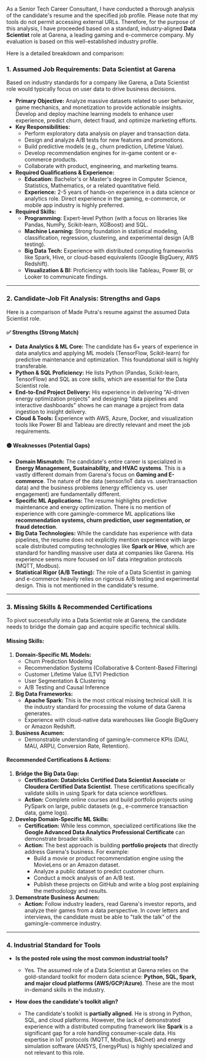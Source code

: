 As a Senior Tech Career Consultant, I have conducted a thorough analysis of the candidate's resume and the specified job profile. Please note that my tools do not permit accessing external URLs. Therefore, for the purpose of this analysis, I have proceeded based on a standard, industry-aligned **Data Scientist** role at Garena, a leading gaming and e-commerce company. My evaluation is based on this well-established industry profile.

Here is a detailed breakdown and comparison:

### 1. Assumed Job Requirements: Data Scientist at Garena

Based on industry standards for a company like Garena, a Data Scientist role would typically focus on user data to drive business decisions.

*   **Primary Objective:** Analyze massive datasets related to user behavior, game mechanics, and monetization to provide actionable insights. Develop and deploy machine learning models to enhance user experience, predict churn, detect fraud, and optimize marketing efforts.
*   **Key Responsibilities:**
    *   Perform exploratory data analysis on player and transaction data.
    *   Design and analyze A/B tests for new features and promotions.
    *   Build predictive models (e.g., churn prediction, Lifetime Value).
    *   Develop recommendation engines for in-game content or e-commerce products.
    *   Collaborate with product, engineering, and marketing teams.
*   **Required Qualifications & Experience:**
    *   **Education:** Bachelor's or Master's degree in Computer Science, Statistics, Mathematics, or a related quantitative field.
    *   **Experience:** 2-5 years of hands-on experience in a data science or analytics role. Direct experience in the gaming, e-commerce, or mobile app industry is highly preferred.
*   **Required Skills:**
    *   **Programming:** Expert-level Python (with a focus on libraries like Pandas, NumPy, Scikit-learn, XGBoost) and SQL.
    *   **Machine Learning:** Strong foundation in statistical modeling, classification, regression, clustering, and experimental design (A/B testing).
    *   **Big Data Tech:** Experience with distributed computing frameworks like Spark, Hive, or cloud-based equivalents (Google BigQuery, AWS Redshift).
    *   **Visualization & BI:** Proficiency with tools like Tableau, Power BI, or Looker to communicate findings.

---

### 2. Candidate-Job Fit Analysis: Strengths and Gaps

Here is a comparison of Made Putra's resume against the assumed Data Scientist role.

#### ✅ **Strengths (Strong Match)**

*   **Data Analytics & ML Core:** The candidate has 6+ years of experience in data analytics and applying ML models (TensorFlow, Scikit-learn) for predictive maintenance and optimization. This foundational skill is highly transferable.
*   **Python & SQL Proficiency:** He lists Python (Pandas, Scikit-learn, TensorFlow) and SQL as core skills, which are essential for the Data Scientist role.
*   **End-to-End Project Delivery:** His experience in delivering "AI-driven energy optimization projects" and designing "data pipelines and interactive dashboards" shows he can manage a project from data ingestion to insight delivery.
*   **Cloud & Tools:** Experience with AWS, Azure, Docker, and visualization tools like Power BI and Tableau are directly relevant and meet the job requirements.

#### 🟡 **Weaknesses (Potential Gaps)**

*   **Domain Mismatch:** The candidate's entire career is specialized in **Energy Management, Sustainability, and HVAC systems**. This is a vastly different domain from Garena's focus on **Gaming and E-commerce**. The nature of the data (sensor/IoT data vs. user/transaction data) and the business problems (energy efficiency vs. user engagement) are fundamentally different.
*   **Specific ML Applications:** The resume highlights predictive maintenance and energy optimization. There is no mention of experience with core gaming/e-commerce ML applications like **recommendation systems, churn prediction, user segmentation, or fraud detection**.
*   **Big Data Technologies:** While the candidate has experience with data pipelines, the resume does not explicitly mention experience with large-scale distributed computing technologies like **Spark or Hive**, which are standard for handling massive user data at companies like Garena. His experience seems more focused on IoT data integration protocols (MQTT, Modbus).
*   **Statistical Rigor (A/B Testing):** The role of a Data Scientist in gaming and e-commerce heavily relies on rigorous A/B testing and experimental design. This is not mentioned in the candidate's resume.

---

### 3. Missing Skills & Recommended Certifications

To pivot successfully into a Data Scientist role at Garena, the candidate needs to bridge the domain gap and acquire specific technical skills.

#### **Missing Skills:**

1.  **Domain-Specific ML Models:**
    *   Churn Prediction Modeling
    *   Recommendation Systems (Collaborative & Content-Based Filtering)
    *   Customer Lifetime Value (LTV) Prediction
    *   User Segmentation & Clustering
    *   A/B Testing and Causal Inference
2.  **Big Data Frameworks:**
    *   **Apache Spark:** This is the most critical missing technical skill. It is the industry standard for processing the volume of data Garena generates.
    *   Experience with cloud-native data warehouses like Google BigQuery or Amazon Redshift.
3.  **Business Acumen:**
    *   Demonstrable understanding of gaming/e-commerce KPIs (DAU, MAU, ARPU, Conversion Rate, Retention).

#### **Recommended Certifications & Actions:**

1.  **Bridge the Big Data Gap:**
    *   **Certification:** **Databricks Certified Data Scientist Associate** or **Cloudera Certified Data Scientist**. These certifications specifically validate skills in using Spark for data science workflows.
    *   **Action:** Complete online courses and build portfolio projects using PySpark on large, public datasets (e.g., e-commerce transaction data, game logs).
2.  **Develop Domain-Specific ML Skills:**
    *   **Certification:** While less common, specialized certifications like the **Google Advanced Data Analytics Professional Certificate** can demonstrate broader skills.
    *   **Action:** The best approach is building **portfolio projects** that directly address Garena's business. For example:
        *   Build a movie or product recommendation engine using the MovieLens or an Amazon dataset.
        *   Analyze a public dataset to predict customer churn.
        *   Conduct a mock analysis of an A/B test.
        *   Publish these projects on GitHub and write a blog post explaining the methodology and results.
3.  **Demonstrate Business Acumen:**
    *   **Action:** Follow industry leaders, read Garena's investor reports, and analyze their games from a data perspective. In cover letters and interviews, the candidate must be able to "talk the talk" of the gaming/e-commerce industry.

---

### 4. Industrial Standard for Tools

*   **Is the posted role using the most common industrial tools?**
    *   Yes. The assumed role of a Data Scientist at Garena relies on the gold-standard toolkit for modern data science: **Python, SQL, Spark, and major cloud platforms (AWS/GCP/Azure)**. These are the most in-demand skills in the industry.

*   **How does the candidate's toolkit align?**
    *   The candidate's toolkit is **partially aligned**. He is strong in Python, SQL, and cloud platforms. However, the lack of demonstrated experience with a distributed computing framework like **Spark** is a significant gap for a role handling consumer-scale data. His expertise in IoT protocols (MQTT, Modbus, BACnet) and energy simulation software (ANSYS, EnergyPlus) is highly specialized and not relevant to this role.